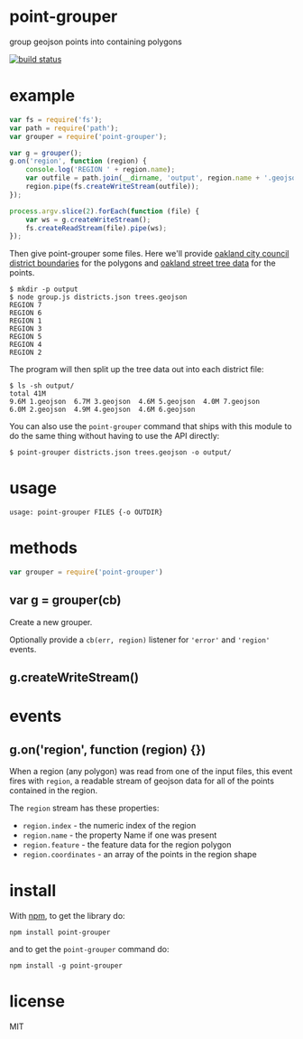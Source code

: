 # point-grouper

group geojson points into containing polygons

[![build status](https://secure.travis-ci.org/substack/point-grouper.png)](http://travis-ci.org/substack/point-grouper)

# example

``` js
var fs = require('fs');
var path = require('path');
var grouper = require('point-grouper');

var g = grouper();
g.on('region', function (region) {
    console.log('REGION ' + region.name);
    var outfile = path.join(__dirname, 'output', region.name + '.geojson');
    region.pipe(fs.createWriteStream(outfile));
});

process.argv.slice(2).forEach(function (file) {
    var ws = g.createWriteStream();
    fs.createReadStream(file).pipe(ws);
});
```

Then give point-grouper some files. Here we'll provide
[oakland city council district boundaries](https://github.com/maxogden/oakland-city-council-districts/blob/master/districts.geojson)
for the polygons and
[oakland street tree data](https://github.com/marishaf/Oakland_2006_Tree_Survey/blob/master/trees.geojson)
for the points.

```
$ mkdir -p output
$ node group.js districts.json trees.geojson
REGION 7
REGION 6
REGION 1
REGION 3
REGION 5
REGION 4
REGION 2
```

The program will then split up the tree data out into each district file:

```
$ ls -sh output/
total 41M
9.6M 1.geojson  6.7M 3.geojson  4.6M 5.geojson  4.0M 7.geojson
6.0M 2.geojson  4.9M 4.geojson  4.6M 6.geojson
```

You can also use the `point-grouper` command that ships with this module to do
the same thing without having to use the API directly:

```
$ point-grouper districts.json trees.geojson -o output/
```

# usage

```
usage: point-grouper FILES {-o OUTDIR}
```

# methods

``` js
var grouper = require('point-grouper')
```

## var g = grouper(cb)

Create a new grouper.

Optionally provide a `cb(err, region)` listener for `'error'` and `'region'`
events.

## g.createWriteStream()

# events

## g.on('region', function (region) {})

When a region (any polygon) was read from one of the input files, this event
fires with `region`, a readable stream of geojson data for all of the points
contained in the region.

The `region` stream has these properties:

* `region.index` - the numeric index of the region
* `region.name` - the property Name if one was present
* `region.feature` - the feature data for the region polygon
* `region.coordinates` - an array of the points in the region shape

# install

With [npm](https://npmjs.org), to get the library do:

```
npm install point-grouper
```

and to get the `point-grouper` command do:

```
npm install -g point-grouper
```

# license

MIT
